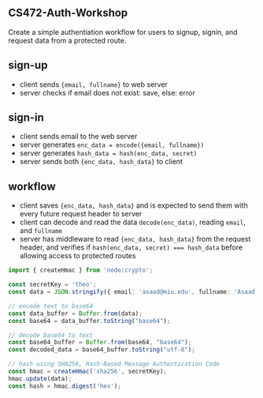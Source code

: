 ## CS472-Auth-Workshop
Create a simple authentiation workflow for users to signup, signin, and request data from a protected route.
## sign-up
* client sends `{email, fullname}` to web server
* server checks if email does not exist: save, else: error
    
## sign-in
* client sends email to the web server
* server generates `enc_data = encode({email, fullname})`
* server generates `hash_data = hash(enc_data, secret)`
* server sends both `{enc_data, hash_data}` to client

## workflow
* client saves `{enc_data, hash_data}` and is expected to send them with every future request header to server
* client can decode and read the data `decode(enc_data)`, reading `email`, and `fullname`
* server has middleware to read `{enc_data, hash_data}` from the request header, and verifies if `hash(enc_data, secret) === hash_data` before allowing access to protected routes

```typescript
import { createHmac } from 'node:crypto';

const secretKey = 'theo';
const data = JSON.stringify({ email: 'asaad@miu.edu', fullname: 'Asaad Saad' });

// encode text to base64
const data_buffer = Buffer.from(data);
const base64 = data_buffer.toString("base64");

// decode base64 to text
const base64_buffer = Buffer.from(base64, "base64");
const decoded_data = base64_buffer.toString("utf-8");

// hash using SHA256, Hash-Based Message Authentication Code
const hmac = createHmac('sha256', secretKey);
hmac.update(data);
const hash = hmac.digest('hex');
```
